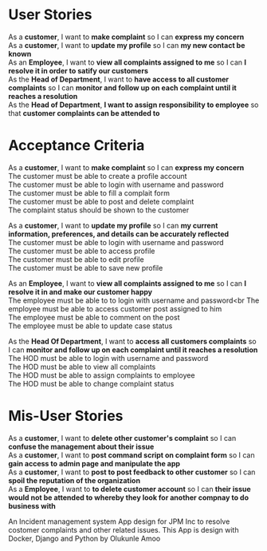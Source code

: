 # User Stories
As a **customer**, I want to **make complaint** so I can **express my concern** <br>
As a **customer**, I want to **update my profile** so I can **my new contact be known** <br>
As an **Employee**, I want to **view all complaints assigned to me** so I can **I resolve it in order to satify our customers** <br>
As the **Head of Department**, I want to **have access to all customer complaints** so I can **monitor and follow up on each complaint until it reaches a resolution**<br>
As the **Head of Department**, **I want to assign responsibility to employee** so that **customer complaints can be attended to**


# Acceptance Criteria
As a **customer**, I want to **make complaint** so I can **express my concern** <br>
The customer must be able to create a profile account<br>
The customer must be able to login with username and password<br>
The customer must be able to fill a complait form<br>
The customer must be able to post and delete complaint<br>
The complaint status should be shown to the customer<br>

As a **customer**, I want to **update my profile** so I can **my current information, preferences, and details can be accurately reflected** <br>
The customer must be able to login with username and password<br>
The customer must be able to access profile<br>
The customer must be able to edit profile <br>
The customer must be able to save new profile <br>

As an **Employee**, I want to **view all complaints assigned to me** so I can **I resolve it in and make our customer happy** <br>
The employee must be able to to login with username and password<br
The employee must be able to access customer post assigned to him<br>
The employee must be able to comment on the post <br>
The employee must be able to update case status <br>


As the **Head Of Department**, I want to **access all customers complaints** so I can **monitor and follow up on each complaint until it reaches a resolution** <br>
The HOD must be able to login with username and password<br>
The HOD must be able to view all complaints<br>
The HOD must be able to assign complaints to employee<br>
The HOD must be able to change complaint status<br>

# Mis-User Stories
As a **customer**, I want to **delete other customer's complaint** so I can **confuse the management about their issue** <br>
As a **customer**, I want to **post command script on complaint form** so I can **gain access to admin page and manipulate the app** <br>
As a **customer**, I want to **post to post feedback to other customer** so I can **spoil the reputation of the organization** <br>
As a **Employee**, I want to **to delete customer account** so I can **their issue would not be attended to whereby they look for another compnay to do business with** <br>

An Incident management system App design for JPM Inc to resolve costomer complaints and other related issues. This App is design with Docker, Django and Python by Olukunle Amoo
